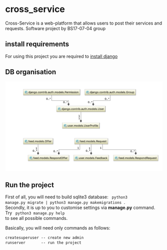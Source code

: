 # cross_service
Cross-Service is a web-platform that allows users to post their services and requests. 
Software project by BS17-07-04 group

## install requirements
For using this project you are required to <a href="https://docs.djangoproject.com/en/2.2/topics/install/">install django</a>

## DB organisation
![alt text](https://github.com/darkTeaLeaf/cross_service/blob/master/db.png)

## Run the project
First of all, you will need to build sqlite3 database: 
<code> python3 manage.py migrate | python3 manage.py makemigrations </code>. <br>
Secondly, it is up to you to customise settings via **manage.py** command. Try
<code> python3 manage.py help </code> to see all possible commands. <br>

Basically, you will need only commands as follows: 
```
createsuperuser -- create new admin
runserver       -- run the project
```


